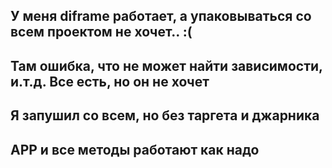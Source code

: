 ## У меня diframe работает, а упаковываться со всем проектом не хочет.. :( ##
## Там ошибка, что не может найти зависимости, и.т.д. Все есть, но он не хочет ##
## Я запушил со всем, но без таргета и джарника ##
## APP и все методы работают как надо ##






 